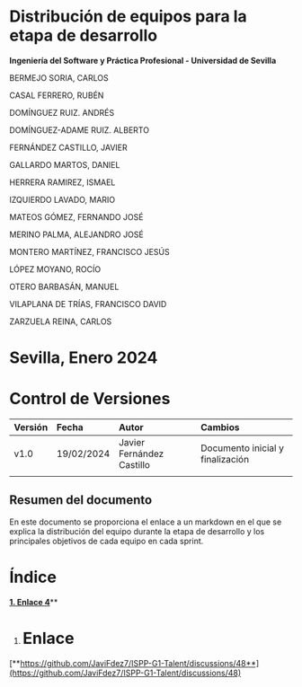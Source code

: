 ﻿# Distribución de equipos para la etapa de desarrollo

<a name="_576gf9ppazqt"></a>**Ingeniería del Software y Práctica Profesional - Universidad de Sevilla**

BERMEJO SORIA, CARLOS

CASAL FERRERO, RUBÉN

DOMÍNGUEZ RUIZ. ANDRÉS

DOMÍNGUEZ-ADAME RUIZ. ALBERTO

FERNÁNDEZ CASTILLO, JAVIER

GALLARDO MARTOS, DANIEL

HERRERA RAMIREZ, ISMAEL

IZQUIERDO LAVADO, MARIO

MATEOS GÓMEZ, FERNANDO JOSÉ

MERINO PALMA, ALEJANDRO JOSÉ

MONTERO MARTÍNEZ, FRANCISCO JESÚS

LÓPEZ MOYANO, ROCÍO

OTERO BARBASÁN, MANUEL

VILAPLANA DE TRÍAS, FRANCISCO DAVID

ZARZUELA REINA, CARLOS
# <a name="_pg8quxt9d0oa"></a>**Sevilla, Enero 2024**

# <a name="_z05qqri5g3tk"></a>Control de Versiones


|**Versión**|**Fecha**|**Autor**|**Cambios**|
| :- | :- | :- | :- |
|v1.0|19/02/2024|Javier Fernández Castillo|Documento inicial y finalización|
|||||

## <a name="_lj1qgmxpo5ez"></a>**Resumen del documento**

En este documento se proporciona el enlace a un markdown en el que se explica la distribución del equipo durante la etapa de desarrollo y los principales objetivos de cada equipo en cada sprint.


# <a name="_1fob9te"></a>
# <a name="_9j8c07fxd5sy"></a>Índice

[**1. Enlace	4**](#_3znysh7)**





1. # <a name="_3znysh7"></a> Enlace

[**https://github.com/JaviFdez7/ISPP-G1-Talent/discussions/48**](https://github.com/JaviFdez7/ISPP-G1-Talent/discussions/48)

